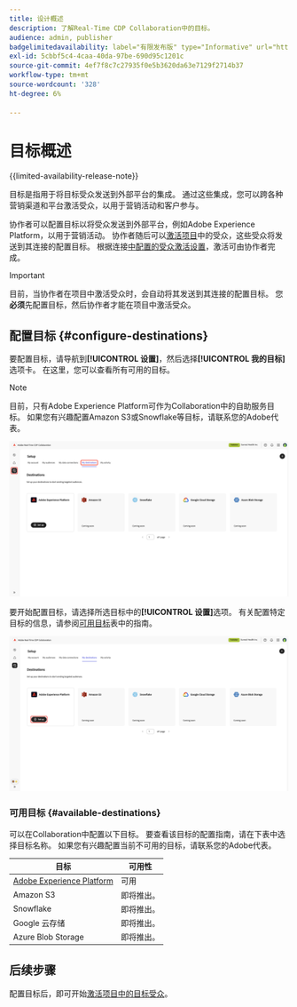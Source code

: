 ```yaml
---
title: 设计概述
description: 了解Real-Time CDP Collaboration中的目标。
audience: admin, publisher
badgelimitedavailability: label="有限发布版" type="Informative" url="https://helpx.adobe.com/legal/product-descriptions/real-time-customer-data-platform-collaboration.html newtab=true"
exl-id: 5cbbf5c4-4caa-40da-97be-690d95c1201c
source-git-commit: 4ef7f8c7c27935f0e5b3620da63e7129f2714b37
workflow-type: tm+mt
source-wordcount: '328'
ht-degree: 6%

---
```


# 目标概述

{{limited-availability-release-note}}

目标是指用于将目标受众发送到外部平台的集成。 通过这些集成，您可以跨各种营销渠道和平台激活受众，以用于营销活动和客户参与。

协作者可以配置目标以将受众发送到外部平台，例如Adobe Experience Platform，以用于营销活动。 协作者随后可以[激活项目](../collaborate/activate.md)中的受众，这些受众将发送到其连接的配置目标。 根据连接[中配置的受众激活设置](/help/guide/connect/establishing-connections.md#configure-connection-settings)，激活可由协作者完成。

>[!IMPORTANT]
>
>目前，当协作者在项目中激活受众时，会自动将其发送到其连接的配置目标。 您&#x200B;**必须**&#x200B;先配置目标，然后协作者才能在项目中激活受众。

## 配置目标 {#configure-destinations}

要配置目标，请导航到&#x200B;**[!UICONTROL 设置]**，然后选择&#x200B;**[!UICONTROL 我的目标]**&#x200B;选项卡。 在这里，您可以查看所有可用的目标。

>[!NOTE]
>
> 目前，只有Adobe Experience Platform可作为Collaboration中的自助服务目标。 如果您有兴趣配置Amazon S3或Snowflake等目标，请联系您的Adobe代表。

![设置工作区中的“我的目标”选项卡显示可用的目标。](/help/assets/destinations/overview/my-destinations-overview.png)

要开始配置目标，请选择所选目标中的&#x200B;**[!UICONTROL 设置]**&#x200B;选项。 有关配置特定目标的信息，请参阅[可用目标](#available-destinations)表中的指南。

![为Adobe Experience Platform目标突出显示具有“设置”选项的“我的目标”工作区。](/help/assets/destinations/overview/my-destinations-set-up.png)

### 可用目标 {#available-destinations}

可以在Collaboration中配置以下目标。 要查看该目标的配置指南，请在下表中选择目标名称。 如果您有兴趣配置当前不可用的目标，请联系您的Adobe代表。

| 目标 | 可用性 |
| --- | --- |
| [Adobe Experience Platform](./experience-platform.md) | 可用 |
| Amazon S3 | 即将推出。 |
| Snowflake | 即将推出。 |
| Google 云存储 | 即将推出。 |
| Azure Blob Storage | 即将推出。 |

## 后续步骤

配置目标后，即可开始[激活项目中的目标受众](../collaborate/activate.md)。
